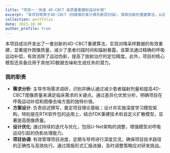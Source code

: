 ```yaml
---
title: "项目一：快速 4D-CBCT 高质量重建和运动补偿"
excerpt: "本项目聚焦于4D-CBCT（四维锥形束计算机断层扫描），探索创新的重建算法，以适应临床实践中的迫切需求，并与邓迪大学附属医院放射科医生合作，确认减少辐射剂量和提高图像精确度的核心需求。"
collection: portfolio
date: 2023-10-30
author_profile: true
---
```


本项目成功开发出了一套创新的4D-CBCT重建算法，实现对降采样数据的有效重建，显著提升图像质量，减少了患者扫描时间和辐射暴露。该算法通过精确的呼吸运动补偿，有效消除了运动伪影，提高了放射治疗的定位精度。此外，项目的核心模型还具备应用于其他3D数据去噪和生成任务的潜力。

### 我的职责
*   **需求分析**: 主导市场需求调研，识别并确认通过减少患者辐射剂量和提高4D-CBCT图像质量来满足临床需求的关键点。通过差异化优势分析，明确项目在呼吸运动补偿和图像去噪方面的独特价值。
*   **方案设计**: 负责综述撰写，奠定项目理论基础；设计并实施深度学习模型架构，特别是在RTK软件包的运用上，结合FDK重建技术和自定义扩散模型，显著提高图像质量。
*   **设计优化**: 通过持续的迭代与优化，包括U-Net架构的调整，增强模型对呼吸运动引起的伪影处理能力。
*   **项目协调**: 有效管理项目进度，定期与导师进行深度交流，确保项目技术路径的正确性与高效执行。通过周报形式汇报进展，及时调整策略应对研发挑战。 
